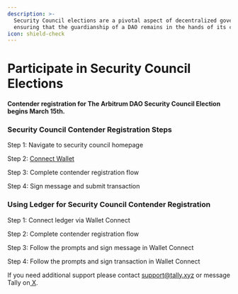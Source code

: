 ```yaml
---
description: >-
  Security Council elections are a pivotal aspect of decentralized governance,
  ensuring that the guardianship of a DAO remains in the hands of its community.
icon: shield-check
---
```


# Participate in Security Council Elections

#### Contender registration for The Arbitrum DAO Security Council Election begins March 15th.&#x20;

### Security Council Contender Registration Steps

Step 1: Navigate to security council homepage&#x20;

Step 2: [Connect Wallet ](https://docs.tally.xyz/tally-features/navigating-the-tally-platform/getting-started#sign-in)

Step 3: Complete contender registration flow&#x20;

Step 4: Sign message and submit transaction

### Using Ledger for Security Council Contender Registration

Step 1: Connect ledger via Wallet Connect&#x20;

Step 2: Complete contender registration flow&#x20;

Step 3: Follow the prompts and sign message in Wallet Connect&#x20;

Step 4: Follow the prompts and sign transaction in Wallet Connect&#x20;



If you need additional support please contact support@tally.xyz or message Tally on[ X](https://x.com/tallyxyz).
